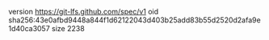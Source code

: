 version https://git-lfs.github.com/spec/v1
oid sha256:43e0afbd9448a844f1d62122043d403b25add83b55d2520d2afa9e1d40ca3057
size 2238
